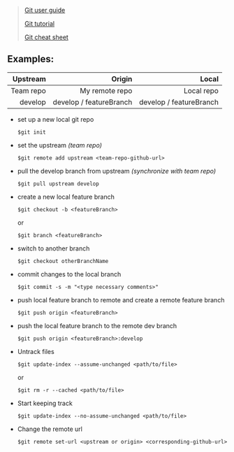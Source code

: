 > [Git user guide](https://git-scm.com/documentation)
>
> [Git tutorial](https://www.atlassian.com/git/tutorials/)
>
> [Git cheat sheet](https://www.git-tower.com/blog/git-cheat-sheet/)

## Examples:

|Upstream        |Origin                    |Local                   |
|---------------:|-------------------------:|-----------------------:|
|Team repo       |My remote repo            |Local repo              |
|develop         |develop / featureBranch   |develop / featureBranch |

- set up a new local git repo

    ```$git init```

- set the upstream _(team repo)_

    ```$git remote add upstream <team-repo-github-url>```

- pull the develop branch from upstream _(synchronize with team repo)_

    ```$git pull upstream develop```

- create a new local feature branch

    ```$git checkout -b <featureBranch>```

    or

    ```$git branch <featureBranch>```

- switch to another branch

    ```$git checkout otherBranchName```

- commit changes to the local branch

    ```$git commit -s -m "<type necessary comments>"```

- push local feature branch to remote and create a remote feature branch

    ```$git push origin <featureBranch>```

- push the local feature branch to the remote dev branch

    ```$git push origin <featureBranch>:develop```

- Untrack files

    ```$git update-index --assume-unchanged <path/to/file>```

    or

    ```$git rm -r --cached <path/to/file>```

- Start keeping track

    ```$git update-index --no-assume-unchanged <path/to/file>```

- Change the remote url

    ```$git remote set-url <upstream or origin> <corresponding-github-url>```

